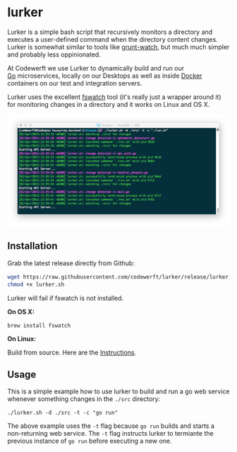 # lurker

Lurker is a simple bash script that recursively monitors a directory and
executes a user-defined command when the directory content changes. Lurker is
somewhat similar to tools like [grunt-watch](https://github.com/gruntjs/grunt-contrib-watch),
but much much simpler and probably less oppinionated.

At Codewerft we use Lurker to dynamically build and run our  
[Go](http://golang.org/) microservices, locally on our Desktops as well as
inside [Docker](http://www.docker.com) containers on our
test and integration servers.

Lurker uses the excellent [fswatch](http://emcrisostomo.github.io/fswatch/)
tool (it's really just a wrapper around it) for monitoring changes in a directory
and it works on Linux and OS X.

![The lurker in action...](https://raw.githubusercontent.com/codewerft/lurker/gh-pages/screenshot.png "The lurker in action...")

## Installation

Grab the latest release directly from Github:

```bash
wget https://raw.githubusercontent.com/codewerft/lurker/release/lurker.sh
chmod +x lurker.sh
```

Lurker will fail if fswatch is not installed.

**On OS X:**

```
brew install fswatch
```

**On Linux:**

Build from source. Here are the [Instructions](http://emcrisostomo.github.io/fswatch/).

## Usage

This is a simple example how to use lurker to build and run a go web service
whenever something changes in the ``./src`` directory:

```
./lurker.sh -d ./src -t -c "go run"
```

The above example uses the ``-t`` flag because ``go run`` builds and starts a non-returning web service. The ``-t`` flag instructs lurker to termiante the previous instance of ``go run`` before executing a new one.
